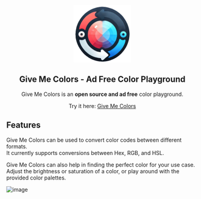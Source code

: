 <div align="center">
  <img src="/src/assets/logo.png" alt="logo" width="150">
  <h2>Give Me Colors - Ad Free Color Playground</h2>
  <p>Give Me Colors is an <b>open source and ad free</b> color playground. </p>
  <p>Try it here: <a href="https://give-me-colors.vercel.app/" target="_blank">Give Me Colors</a></p>
</div>

## Features

Give Me Colors can be used to convert color codes between different formats. <br>
It currently supports conversions between Hex, RGB, and HSL.

Give Me Colors can also help in finding the perfect color for your use case. <br>
Adjust the brightness or saturation of a color, or play around with the provided color palettes.

![image](https://github.com/user-attachments/assets/7a20bcbc-d7ff-487f-b1c3-5ab54993f738)
